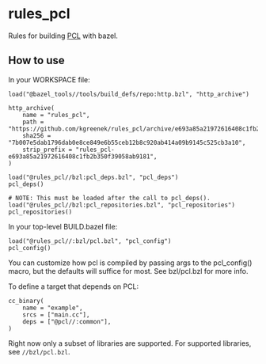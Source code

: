 # rules_pcl

Rules for building [PCL](https://github.com/PointCloudLibrary/pcl) with bazel.


## How to use

In your WORKSPACE file:

```
load("@bazel_tools//tools/build_defs/repo:http.bzl", "http_archive")

http_archive(
    name = "rules_pcl",
    path = "https://github.com/kgreenek/rules_pcl/archive/e693a85a21972616408c1fb2b350f39058ab9181.tar.gz",
    sha256 = "7b007e5dab1796dab0e8ce849e6b55ceb12b8c920ab414a09b9145c525cb3a10",
    strip_prefix = "rules_pcl-e693a85a21972616408c1fb2b350f39058ab9181",
)

load("@rules_pcl//bzl:pcl_deps.bzl", "pcl_deps")
pcl_deps()

# NOTE: This must be loaded after the call to pcl_deps().
load("@rules_pcl//bzl:pcl_repositories.bzl", "pcl_repositories")
pcl_repositories()
```

In your top-level BUILD.bazel file:

```
load("@rules_pcl//:bzl/pcl.bzl", "pcl_config")
pcl_config()
```

You can customize how pcl is compiled by passing args to the pcl_config() macro, but the defaults
will suffice for most. See bzl/pcl.bzl for more info.

To define a target that depends on PCL:

```
cc_binary(
    name = "example",
    srcs = ["main.cc"],
    deps = ["@pcl//:common"],
)
```

Right now only a subset of libraries are supported. For supported libraries, see `//bzl/pcl.bzl`.

